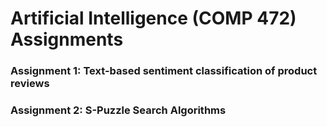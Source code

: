 # Artificial Intelligence (COMP 472) Assignments


### Assignment 1: Text-based sentiment classification of product reviews 

### Assignment 2: S-Puzzle Search Algorithms